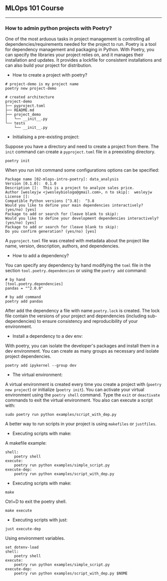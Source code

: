 ## MLOps 101 Course

---

### How to admin python projects with Poetry?

One of the most arduous tasks in project management is controlling all dependencies/requirements needed for the project to run. Poetry is a tool for dependency management and packaging in Python. With Poetry, you can specify the libraries your project relies on, and it manages their installation and updates. It provides a lockfile for consistent installations and can also build your project for distribution.

- How to create a project with poetry?

```
# project-demo is my project name
poetry new project-demo

# created architecture
project-demo
├── pyproject.toml
├── README.md
├── project_demo
│   └── __init__.py
└── tests
    └── __init__.py
```

- Initialising a pre-existing project:

Suppose you have a directory and need to create a project from there. The `init` command can create a `pyproject.toml` file in a preexisting directory.

```
poetry init
```

When you run init command some configurations options can be specified:

```
Package name [02-mlops-intro-poetry]: data_analysis
Version [0.1.0]:  0.1.0
Description []:  This is a project to analyze sales price.
Author [wesleyjw <jwesleybiologo@gmail.com>, n to skip]:  wesleyjw
License []:  
Compatible Python versions [^3.8]:  ^3.8
Would you like to define your main dependencies interactively? (yes/no) [yes]
Package to add or search for (leave blank to skip):
Would you like to define your development dependencies interactively? (yes/no) [yes] 
Package to add or search for (leave blank to skip): 
Do you confirm generation? (yes/no) [yes] 
```
A `pyproject.toml` file was created with metadata about the project like name, version, description, authors, and dependencies.

- How to add a dependency?

You can specify any dependency by hand modifying the `toml` file in the section `tool.poetry.dependencies` or using the `poetry add` command:

```
# by hand
[tool.poetry.dependencies]
pandas = "^2.0.0"

# by add command
poetry add pandas
```

After add the dependency a file with name `poetry.lock` is created. The lock file contain the versions of your project and dependencies (including sub-dependencies) to ensure consistency and reproducibility of your environment.

- Install a dependency to a dev env:

With poetry, you can isolate the developer's packages and install them in a dev environment. You can create as many groups as necessary and isolate project dependencies. 

```
poetry add ipykernel --group dev
```

- The virtual environment:

A virtual environment is created every time you create a project with (`poetry new project`) or initialize (`poetry init`). You can activate your virtual environment using the `poetry shell` command. Type the `exit` or `deactivate` commands to exit the virtual environment. You also can execute a script with:

```
sudo poetry run python examples/script_with_dep.py
```

A better way to run scripts in your project is using `makefiles` or `justfiles`.

- Executing scripts with make:

A makefile example:

```
shell:
	poetry shell
execute:
	poetry run python examples/simple_script.py
execute-dep:
	poetry run python examples/script_with_dep.py
```

- Executing scripts with make:

```
make
```
Ctrl+D to exit the poetry shell.
```
make execute
```

- Executing scripts with just:

```
just execute-dep
```

Using environment variables. 

```
set dotenv-load
shell:
    poetry shell
execute:
    poetry run python examples/simple_script.py
execute-dep:
    poetry run python examples/script_with_dep.py $NOME
```


